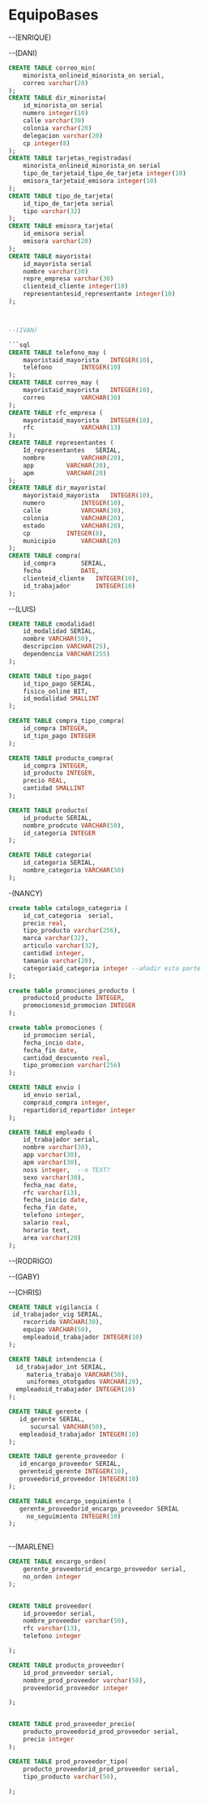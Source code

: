 # EquipoBases

--(ENRIQUE)

--(DANI)
```sql
CREATE TABLE correo_min(
    minorista_onlineid_minorista_on serial,
    correo varchar(20)
);
CREATE TABLE dir_minorista(
    id_minorista_on serial
    numero integer(10)
    calle varchar(30)
    colonia varchar(20)
    delegacion varchar(20)
    cp integer(8)
);
CREATE TABLE tarjetas_registradas(
    minorista_onlineid_minorista_on serial
    tipo_de_tarjetaid_tipo_de_tarjeta integer(10)
    emisora_tarjetaid_emisora integer(10)
);
CREATE TABLE tipo_de_tarjeta(
    id_tipo_de_tarjeta serial
    tipo varchar(32)
);
CREATE TABLE emisora_tarjeta(
    id_emisora serial
    emisora varchar(20)
);
CREATE TABLE mayorista(
    id_mayorista serial
    nombre varchar(30)
    repre_empresa varchar(30)
    clienteid_cliente integer(10)
    representantesid_representante integer(10)
);



--(IVAN)

```sql
CREATE TABLE telefono_may (
	mayoristaid_mayorista 	INTEGER(10),
	teléfono 		INTEGER(10)
);
CREATE TABLE correo_may (
	mayoristaid_mayorista 	INTEGER(10),
	correo 			VARCHAR(30)
);
CREATE TABLE rfc_empresa (
	mayoristaid_mayorista 	INTEGER(10),
	rfc 			VARCHAR(13)
);
CREATE TABLE representantes (
	Id_representantes 	SERIAL,
	nombre 			VARCHAR(20),
	app			VARCHAR(20),
	apm			VARCHAR(20)
);
CREATE TABLE dir_mayorista(
	mayoristaid_mayorista	INTEGER(10),
	numero 			INTEGER(10),
	calle 			VARCHAR(30),
	colonia			VARCHAR(20),
	estado 			VARCHAR(20),
	cp			INTEGER(8),
	municipio		VARCHAR(20)
);
CREATE TABLE compra(
	id_compra 		SERIAL,
	fecha			DATE,
	clienteid_cliente	INTEGER(10),
	id_trabajador		INTEGER(10)
);
```

--(LUIS)

```sql
CREATE TABLE cmodalidad(
    id_modalidad SERIAL,
    nombre VARCHAR(50),
    descripcion VARCHAR(25),
    dependencia VARCHAR(255)
);

CREATE TABLE tipo_pago(
    id_tipo_pago SERIAL,
    fisico_online BIT,
    id_modalidad SMALLINT
);

CREATE TABLE compra_tipo_compra(
    id_compra INTEGER,
    id_tipo_pago INTEGER
);

CREATE TABLE producto_compra(
    id_compra INTEGER,
    id_producto INTEGER,
    precio REAL,
    cantidad SMALLINT
);

CREATE TABLE producto(
    id_producto SERIAL,
    nombre_prodcuto VARCHAR(50),
    id_categoria INTEGER
);

CREATE TABLE categoria(
    id_categoria SERIAL,
    nombre_categoria VARCHAR(50)
);
```


-(NANCY)
```sql
create table catalogo_categoria (
    id_cat_categoria  serial,
	precio real,
	tipo_producto varchar(256),
	marca varchar(32),
	articulo varchar(32),
	cantidad integer,
	tamanio varchar(20),
	categoriaid_categoria integer --añadir esta parte
);

create table promociones_producto (
    productoid_producto INTEGER,
    promocionesid_promocion INTEGER
);

create table promociones (
    id_promocion serial,
    fecha_incio date,
    fecha_fin date,
    cantidad_descuento real,
    tipo_promocion varchar(256)
);

CREATE TABLE envio (
    id_envio serial,
    compraid_compra integer,
    repartidorid_repartidor integer
);

CREATE TABLE empleado (
    id_trabajador serial,
    nombre varchar(30),
    app varchar(30),
    apm varchar(30),
    noss integer,  --o TEXT?
    sexo varchar(30),
    fecha_nac date,
    rfc varchar(13),
    fecha_inicio date,
    fecha_fin date,
    telefono integer,
    salario real,
    horario text,
    area varchar(20)
);
```
--(RODRIGO)

--(GABY)

--(CHRIS)
```sql
CREATE TABLE vigilancia (
 id_trabajador_vig SERIAL,
    recorrido VARCHAR(30),
    equipo VARCHAR(50),
    empleadoid_trabajador INTEGER(10)
);

CREATE TABLE intendencia (
  id_trabajador_int SERIAL,
     materia_trabajo VARCHAR(50),
     uniformes_ototgados VARCHAR(20),
  empleadoid_trabajador INTEGER(10)
);

CREATE TABLE gerente (
   id_gerente SERIAL,
      sucursal VARCHAR(50),
   empleadoid_trabajador INTEGER(10)
);

CREATE TABLE gerente_proveedor (
   id_encargo_proveedor SERIAL,
   gerenteid_gerente INTEGER(10),
   proveedorid_proveedor INTEGER(10)
);

CREATE TABLE encargo_seguimiento (
   gerente_proveedorid_encargo_proveedor SERIAL
     no_seguimiento INTEGER(10)
); 
     


```


--(MARLENE)
``` sql
CREATE TABLE encargo_orden(
    gerente_proveedorid_encargo_proveedor serial,
    no_orden integer
);


CREATE TABLE proveedor(
    id_proveedor serial,
    nombre_proveedor varchar(50),
    rfc varchar(13),
    telefono integer

);

CREATE TABLE producto_proveedor(
    id_prod_proveedor serial,
    nombre_prod_proveedor varchar(50),
    proveedorid_proveedor integer

);


CREATE TABLE prod_proveedor_precio(
    producto_proveedorid_prod_proveedor serial,
    precio integer
);

CREATE TABLE prod_proveedor_tipo(
    producto_proveedorid_prod_proveedor serial,
    tipo_producto varchar(50),
    
);
```
